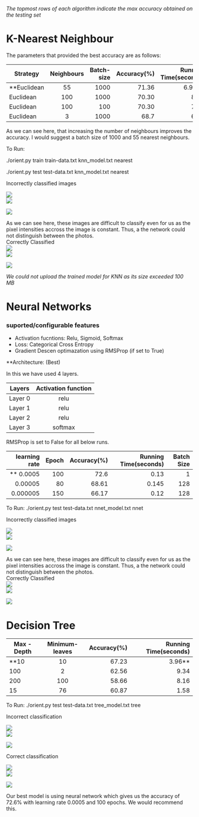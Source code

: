 *The topmost rows of each algorithm indicate the max accuracy obtained on the testing set*
# K-Nearest Neighbour
The parameters that provided the best accuracy are as follows:   

| Strategy      | Neighbours    | Batch-size  | Accuracy(%) | Running Time(seconds) |
| ------------- |:-------------:| -----------:|------------:| ---------------------:|
| **Euclidean     | 55            | 1000        | 71.36       | 6.96**               |
| Euclidean     | 100           | 1000        | 70.30       | 8.34                  |
| Euclidean     | 100           | 100         | 70.30       | 7.17                  |
| Euclidean     | 3             | 1000        | 68.7        | 6.88                  |

As we can see here, that increasing the number of neighbours improves the accuracy. I would suggest a batch size of 1000 and 55 nearest neighbours. 

To Run:

./orient.py train train-data.txt knn_model.txt nearest

./orient.py test test-data.txt knn_model.txt nearest

Incorrectly classified images  

![](knn-wrong/9623930399_525ddf3a3b_m.jpg)    
![](knn-wrong/9716486235_202a2087de_m.jpg)  

![](knn-wrong/9926949024_82eb20b155_s.jpg)

As we can see here, these images are difficult to classify even for us as the pixel intensities accross the image is constant. Thus, a the network could not distinguish between the photos.  
Correctly Classified  
![](knn-right/9620904035_b3ff37b6c6_m.jpg)    
![](knn-right/9694305901_782c62dfdb_m.jpg)  

![](knn-right/9831599156_edc4eb763f_m.jpg)

*We could not upload the trained model for KNN as its size exceeded 100 MB*
# Neural Networks

### suported/configurable features
- Activation fucntions: Relu, Sigmoid, Softmax
- Loss: Categorical Cross Entropy
- Gradient Descen optimazation using RMSProp (if set to True)

**Architecture: (Best) 

In this we have used 4 layers. 

| Layers        | Activation function 
| ------------- |:-------------------:
| Layer 0       | relu                
| Layer 1       | relu              
| Layer 2       | relu                
| Layer 3       | softmax             

RMSProp is set to False for all below runs.

| learning rate  | Epoch| Accuracy(%) | Running Time(seconds) | Batch Size
| --------------:|-----:|------------:| ---------------------:|-----------:|
|   **  0.0005     |  100 | 72.6       | 0.13                  |     1
|     0.00005    |  80  | 68.61       | 0.145                 |    128
|     0.000005   | 150  | 66.17       | 0.12                  |   128

To Run:  ./orient.py test test-data.txt nnet_model.txt nnet

Incorrectly classified images  

![](nn-wrong/9926949024_82eb20b155_m.jpg)    
![](nn-wrong/9995085083_caaedd981c_m.jpg)  

![](nn-wrong/9716486235_202a2087de_m.jpg)

As we can see here, these images are difficult to classify even for us as the pixel intensities accross the image is constant. Thus, a the network could not distinguish between the photos.  
Correctly Classified  
![](nn-right/9646375952_6dc31aa001_m.jpg)    
![](nn-right/9760490031_5509d5779f_m.jpg)  

![](nn-right/9831599156_edc4eb763f_m.jpg)


# Decision Tree


| Max - Depth   | Minimum- leaves |  Accuracy(%) | Running Time(seconds) |
| ------------- |:---------------:| ------------:| ---------------------:|
| **10            | 10              |    67.23     | 3.96**                  |
| 100           | 2               |    62.56     | 9.34                  |
| 200           | 100             |    58.66     | 8.16                  |
| 15            | 76              |    60.87     | 1.58                  |

To Run:  ./orient.py test test-data.txt tree_model.txt tree

Incorrect classification  

![](Decision-tree-wrong/10313218445_8a5107f499_m.jpg)    
![](Decision-tree-wrong/10352491496_1923908631_m.jpg)  

![](Decision-tree-wrong/10484444553_c200554bb3_m.jpg)

Correct classification  

![](Decision-tree-right/10099910984_9fe6cd5969_m.jpg)    
![](Decision-tree-right/10164298814_9cc7895a0f_m.jpg)  

![](Decision-tree-right/102461489_b58c3a4bfa_m.jpg)


Our best model is using neural network which gives us the accuracy of 72.6% with learning rate 0.0005 and 100 epochs. We would recommend this.
